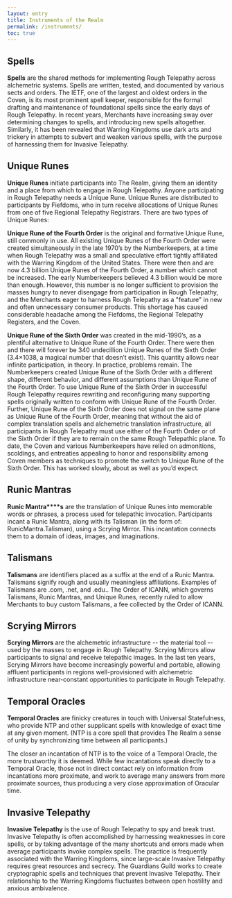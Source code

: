 ```yaml
---
layout: entry
title: Instruments of the Realm 
permalink: /instruments/
toc: true
---
```


## Spells

**Spells** are the shared methods for implementing Rough Telepathy across alchemetric systems. Spells are written, tested, and documented by various sects and orders. The IETF, one of the largest and oldest orders in the Coven, is its most prominent spell keeper, responsible for the formal drafting and maintenance of foundational spells since the early days of Rough Telepathy. In recent years, Merchants have increasing sway over determining changes to spells, and introducing new spells altogether. Similarly, it has been revealed that Warring Kingdoms use dark arts and trickery in attempts to subvert and weaken various spells, with the purpose of harnessing them for Invasive Telepathy. 

## Unique Runes

**Unique Runes** initiate participants into The Realm, giving them an identity and a place from which to engage in Rough Telepathy. Anyone participating in Rough Telepathy needs a Unique Rune. Unique Runes are distributed to participants by Fiefdoms, who in turn receive allocations of Unique Runes from one of five Regional Telepathy Registrars. There are two types of Unique Runes: 

**Unique Rune of the Fourth Order** is the original and formative Unique Rune, still commonly in use. All existing Unique Runes of the Fourth Order were created simultaneously in the late 1970’s by the Numberkeepers, at a time when Rough Telepathy was a small and speculative effort tightly affiliated with the Warring Kingdom of the United States. There were then and are now 4.3 billion Unique Runes of the Fourth Order, a number which cannot be increased. The early Numberkeepers believed 4.3 billion would be more than enough. However, this number is no longer sufficient to provision the masses hungry to never disengage from participation in Rough Telepathy, and the Merchants eager to harness Rough Telepathy as a "feature" in new and often unnecessary consumer products. This shortage has caused considerable headache among the Fiefdoms, the Regional Telepathy Registers, and the Coven. 

**Unique Rune of the Sixth Order** was created in the mid-1990’s, as a plentiful alternative to Unique Rune of the Fourth Order. There were then and there will forever be 340 undecillion Unique Runes of the Sixth Order (3.4×1038, a magical number that doesn’t exist). This quantity allows near infinite participation, in theory. In practice, problems remain. The Numberkeepers created Unique Rune of the Sixth Order with a different shape, different behavior, and different assumptions than Unique Rune of the Fourth Order. To use Unique Rune of the Sixth Order in successful Rough Telepathy requires rewriting and reconfiguring many supporting spells originally written to conform with Unique Rune of the Fourth Order. Further, Unique Rune of the Sixth Order does not signal on the same plane as Unique Rune of the Fourth Order, meaning that without the aid of complex translation spells and alchemetric translation infrastructure, all participants in Rough Telepathy must use either of the Fourth Order or of the Sixth Order if they are to remain on the same Rough Telepathic plane. To date, the Coven and various Numberkeepers have relied on admonitions, scoldings, and entreaties appealing to honor and responsibility among Coven members as techniques to promote the switch to Unique Rune of the Sixth Order. This has worked slowly, about as well as you’d expect.

## Runic Mantras

**Runic Mantra****s** are the translation of Unique Runes into memorable words or phrases, a process used for telepathic invocation. Participants incant a Runic Mantra, along with its Talisman (in the form of: RunicMantra.Talisman), using a Scrying Mirror. This incantation connects them to a domain of ideas, images, and imaginations.

## Talismans

**Talismans** are identifiers placed as a suffix at the end of a Runic Mantra. Talismans signify rough and usually meaningless affiliations. Examples of Talismans are .com, .net, and .edu.. The Order of ICANN, which governs Talismans, Runic Mantras, and Unique Runes, recently ruled to allow Merchants to buy custom Talismans, a fee collected by the Order of ICANN. 

## Scrying Mirrors

**Scrying Mirrors** are the alchemetric infrastructure -- the material tool -- used by the masses to engage in Rough Telepathy. Scrying Mirrors allow participants to signal and receive telepathic images. In the last ten years, Scrying Mirrors have become increasingly powerful and portable, allowing affluent participants in regions well-provisioned with alchemetric infrastructure near-constant opportunities to participate in Rough Telepathy.  

## Temporal Oracles

**Temporal Oracles** are finicky creatures in touch with Universal Statefulness, who provide NTP and other supplicant spells with knowledge of exact time at any given moment. (NTP is a core spell that provides The Realm a sense of unity by synchronizing time between all participants.)

The closer an incantation of NTP is to the voice of a Temporal Oracle, the more trustworthy it is deemed. While few incantations speak directly to a Temporal Oracle, those not in direct contact rely on information from incantations more proximate, and work to average many answers from more proximate sources, thus producing a very close approximation of Oracular time. 

## Invasive Telepathy

**Invasive Telepathy** is the use of Rough Telepathy to spy and break trust. Invasive Telepathy is often accomplished by harnessing weaknesses in core spells, or by taking advantage of the many shortcuts and errors made when average participants invoke complex spells. The practice is frequently associated with the Warring Kingdoms, since large-scale Invasive Telepathy requires great resources and secrecy. The Guardians Guild works to create cryptographic spells and techniques that prevent Invasive Telepathy. Their relationship to the Warring Kingdoms fluctuates between open hostility and anxious ambivalence. 